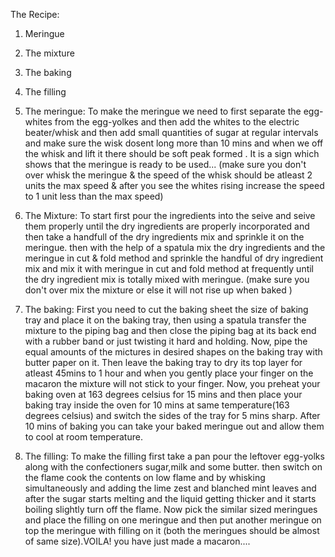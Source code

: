 The Recipe:
1. Meringue
2. The mixture
3. The baking
4. The filling

1. The meringue:
To make the meringue we need to first separate the egg-whites from the 
egg-yolkes and then add the whites to the electric beater/whisk and then add small quantities of sugar at regular intervals and make sure the wisk dosent long more than 10 mins and when we off the whisk and lift it there should be soft peak formed . It is a sign which shows that the meringue is ready to be used...
(make sure you don't over whisk the meringue & the speed of the whisk should be atleast 2 units the max speed & after you see the whites rising increase the speed to 1 unit less than the max speed)

2. The Mixture:
To start first pour the ingredients into the seive and seive them properly until the dry ingredients are properly incorporated and then take a handfull of the dry ingredients mix and sprinkle it on the meringue. then with the help of a spatula mix the dry ingredients and the meringue in cut & fold method and sprinkle the handful of  dry ingredient mix and mix it with meringue in cut and fold method at frequently until the dry ingredient mix is totally mixed with meringue.
(make sure you don't over mix the mixture or else it will not rise up when baked ) 

3. The baking:
First you need to cut the baking sheet the size of baking tray and place it on the baking tray, then using a spatula transfer the mixture to the piping bag and then close the piping bag at its back end with a rubber band or just twisting it hard and holding. Now, pipe the equal amounts of the mictures in desired shapes on the baking tray with butter paper on it. Then leave the baking tray to dry its top layer for atleast 45mins to 1 hour and when you gently place your finger on the macaron the mixture will not stick to your finger. Now, you preheat your baking oven at 163 degrees celsius for 15 mins and then place your baking tray inside the oven for 10 mins at same temperature(163 degrees celsius) and switch the sides of the tray for 5 mins sharp. After 10 mins of baking you can take your baked meringue out and allow them to cool at room temperature.

4. The filling:
To make the filling first take a pan pour the leftover egg-yolks along with the confectioners sugar,milk and some butter. then switch on the flame cook the contents on low flame and by whisking simultaneously and adding the lime zest and blanched mint leaves and after the sugar starts melting and the liquid getting thicker and it starts boiling slightly turn off the flame. Now pick the similar sized meringues and place the filling on one meringue and then put another meringue on top the meringue with filling on it (both the meringues should be almost of same size).VOILA! you have just made a macaron....


